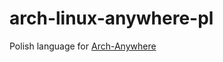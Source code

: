 # arch-linux-anywhere-pl
Polish language for [Arch-Anywhere](https://github.com/deadhead420/arch-linux-anywhere)
